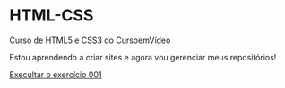 # HTML-CSS
 Curso de HTML5 e CSS3 do CursoemVídeo

Estou aprendendo a criar sites e agora vou gerenciar meus repositórios!

<a href="https://evertoncaique.github.io/HTML-CSS/exercicios/d001/index.html">Execultar o exercício 001</a>